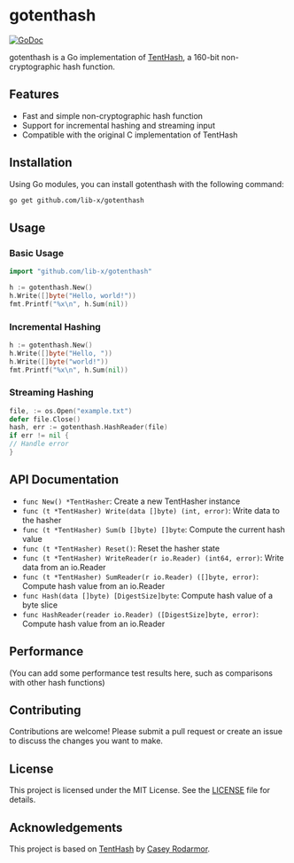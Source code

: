 # gotenthash

[![GoDoc](https://pkg.go.dev/github.com/lib-x/gotenthash?status.svg)](https://pkg.go.dev/github.com/lib-x/gotenthash)

gotenthash is a Go implementation of [TentHash](https://github.com/cessen/tenthash), a 160-bit non-cryptographic hash function.

## Features

- Fast and simple non-cryptographic hash function
- Support for incremental hashing and streaming input
- Compatible with the original C implementation of TentHash

## Installation

Using Go modules, you can install gotenthash with the following command:

```bash
go get github.com/lib-x/gotenthash
```

## Usage

### Basic Usage

```go
import "github.com/lib-x/gotenthash"

h := gotenthash.New()
h.Write([]byte("Hello, world!"))
fmt.Printf("%x\n", h.Sum(nil))
```
### Incremental Hashing

```go
h := gotenthash.New()
h.Write([]byte("Hello, "))
h.Write([]byte("world!"))
fmt.Printf("%x\n", h.Sum(nil))
```

### Streaming Hashing

```go
file, := os.Open("example.txt")
defer file.Close()
hash, err := gotenthash.HashReader(file)
if err != nil {
// Handle error
}
```



## API Documentation

- `func New() *TentHasher`: Create a new TentHasher instance
- `func (t *TentHasher) Write(data []byte) (int, error)`: Write data to the hasher
- `func (t *TentHasher) Sum(b []byte) []byte`: Compute the current hash value
- `func (t *TentHasher) Reset()`: Reset the hasher state
- `func (t *TentHasher) WriteReader(r io.Reader) (int64, error)`: Write data from an io.Reader
- `func (t *TentHasher) SumReader(r io.Reader) ([]byte, error)`: Compute hash value from an io.Reader
- `func Hash(data []byte) [DigestSize]byte`: Compute hash value of a byte slice
- `func HashReader(reader io.Reader) ([DigestSize]byte, error)`: Compute hash value from an io.Reader

## Performance

(You can add some performance test results here, such as comparisons with other hash functions)

## Contributing

Contributions are welcome! Please submit a pull request or create an issue to discuss the changes you want to make.

## License

This project is licensed under the MIT License. See the [LICENSE](LICENSE) file for details.

## Acknowledgements

This project is based on [TentHash](https://github.com/cessen/tenthash) by [Casey Rodarmor](https://github.com/cessen).
